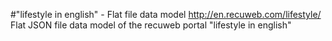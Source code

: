 #"lifestyle in english" - Flat file data model
http://en.recuweb.com/lifestyle/
Flat JSON file data model of the recuweb portal "lifestyle in english"
